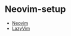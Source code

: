 # Neovim-setup

- [Neovim](https://github.com/neovim/neovim/blob/master/INSTALL.md)
- [LazyVim](https://www.lazyvim.org/installation)

